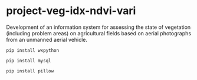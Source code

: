 # project-veg-idx-ndvi-vari

Development of an information system for assessing the state of vegetation (including problem areas) on agricultural fields based on aerial photographs from an unmanned aerial vehicle.

```
pip install wxpython 

pip install mysql

pip install pillow
```
